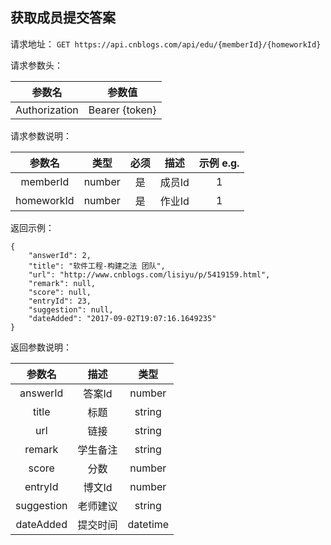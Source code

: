 ## 获取成员提交答案

请求地址：
`GET https://api.cnblogs.com/api/edu/{memberId}/{homeworkId}`

请求参数头：

|参数名|参数值|
|:---:|:---:|
|Authorization|Bearer {token}|


请求参数说明：

|参数名|类型|必须|描述|示例 e.g.|
|:---:|:---:|:---:|:---:|:---:|
|memberId|number|是|成员Id|1|
|homeworkId|number|是|作业Id|1|



返回示例：
```
{
    "answerId": 2,
    "title": "软件工程-构建之法 团队",
    "url": "http://www.cnblogs.com/lisiyu/p/5419159.html",
    "remark": null,
    "score": null,
    "entryId": 23,
    "suggestion": null,
    "dateAdded": "2017-09-02T19:07:16.1649235"
}
```


返回参数说明：

|参数名|描述|类型|
|:---:|:---:|:---:|
|answerId|答案Id|number|
|title|标题|string|
|url|链接|string|
|remark|学生备注|string|
|score|分数|number|
|entryId|博文Id|number|
|suggestion|老师建议|string|
|dateAdded|提交时间|datetime|


